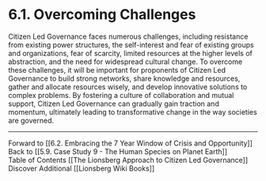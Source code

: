 # 6.1. Overcoming Challenges

Citizen Led Governance faces numerous challenges, including resistance from existing power structures, the self-interest and fear of existing groups and organizations, fear of scarcity, limited resources at the higher levels of abstraction, and the need for widespread cultural change. To overcome these challenges, it will be important for proponents of Citizen Led Governance to build strong networks, share knowledge and resources, gather and allocate resources wisely, and develop innovative solutions to complex problems. By fostering a culture of collaboration and mutual support, Citizen Led Governance can gradually gain traction and momentum, ultimately leading to transformative change in the way societies are governed.

___

Forward to [[6.2. Embracing the 7 Year Window of Crisis and Opportunity]]  
Back to [[5.9. Case Study 9 - The Human Species on Planet Earth]]  
Table of Contents [[The Lionsberg Approach to Citizen Led Governance]]
Discover Additional [[Lionsberg Wiki Books]]  

